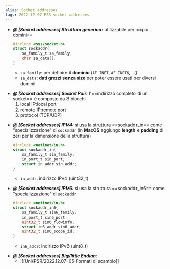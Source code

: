 ```yaml
---
alias: Socket addresses
tags: 2022-12-07 PSR socket addresses
---
```


- ***@ [Socket addresses] Struttura generica:***
	utilizzabile per ==più domini==
	```c
	#include <sys/socket.h>
	struct sockaddr{
		sa_family_t sa_family;
		char sa_data[];
	}
	```
	
	- `sa_family`: per definire il **dominio** (`AF_INET`, `AF_INET6`, ...)
	- `sa_data`: **dati grezzi senza size** per poter essere usati per diversi domini
<!--ID: 1670494681954-->


- ***@ [Socket addresses] Socket Pair:***
	l'==indirizzo completo di un socket== è composto da 3 blocchi
	1. local IP:local port
	2. remote IP:remote port
	3. protocol (TCP/UDP)
<!--ID: 1670495975920-->


- ***@ [Socket addresses] IPV4:***
	si usa la struttura ==sockaddr_in== come "specializzazione" di `sockaddr` (in **MacOS** aggiungo **length** e **padding** di zeri per la dimensione della struttura)
	```c
	#include <netinet/in.h>
	struct sockaddr_in{
		sa_family_t sin_family;
		in_port_t sin_port;
		struct in_addr sin_addr;
	}
	```

	- `in_addr`: indirizzo IPv4 (uint32_t)
<!--ID: 1670496263847-->


- ***@ [Socket addresses] IPV6:***
	si usa la struttura ==sockaddr_in6== come "specializzazione" di `sockaddr` 
	```c
	#include <netinet/in.h>
	struct sockaddr_in6{
		sa_family_t sin6_family;
		in_port_t sin6_port;
		uint32_t sin6_flowinfo;
		struct in6_addr sin6_addr;
		uint32_t sin6_scope_id;
	}
	```

	- `in6_addr`: indirizzo IPv6 (uint8_t)
<!--ID: 1670496474623-->



- ***@ [Socket addresses] Big/little Endian***:
	- ![[Uni/PSR/2022.12.07-05-Formati di scambio]]
